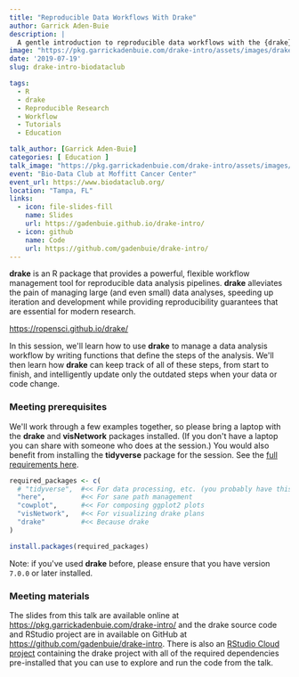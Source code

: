 ```yaml
---
title: "Reproducible Data Workflows With Drake"
author: Garrick Aden-Buie
description: |
  A gentle introduction to reproducible data workflows with the {drake} package.
image: "https://pkg.garrickadenbuie.com/drake-intro/assets/images/drake-intro-cover.jpg"
date: '2019-07-19'
slug: drake-intro-biodataclub

tags:
  - R
  - drake
  - Reproducible Research
  - Workflow
  - Tutorials
  - Education

talk_author: [Garrick Aden-Buie]
categories: [ Education ]
talk_image: "https://pkg.garrickadenbuie.com/drake-intro/assets/images/drake-intro-cover.jpg"
event: "Bio-Data Club at Moffitt Cancer Center"
event_url: https://www.biodataclub.org/
location: "Tampa, FL"
links:
  - icon: file-slides-fill
    name: Slides
    url: https://gadenbuie.github.io/drake-intro/
  - icon: github
    name: Code
    url: https://github.com/gadenbuie/drake-intro/
---
```


**drake** is an R package that provides a powerful, flexible workflow management tool for reproducible data analysis pipelines. **drake** alleviates the pain of managing large (and even small) data analyses, speeding up iteration and development while providing reproducibility guarantees that are essential for modern research.

<https://ropensci.github.io/drake/>

In this session, we'll learn how to use **drake** to manage a data analysis workflow by writing functions that define the steps of the analysis. We'll then learn how **drake** can keep track of all of these steps, from start to finish, and intelligently update only the outdated steps when your data or code change.

### Meeting prerequisites

We'll work through a few examples together, so please bring a laptop with the **drake** and **visNetwork** packages installed.  (If you don't have a laptop you can share with someone who does at the session.) You would also benefit from installing the **tidyverse** package for the session. See the [full requirements here](https://pkg.garrickadenbuie.com/drake-intro/requirements/).

```r
required_packages <- c(
  # "tidyverse",  #<< For data processing, etc. (you probably have this)
  "here",         #<< For sane path management
  "cowplot",      #<< For composing ggplot2 plots
  "visNetwork",   #<< For visualizing drake plans
  "drake"         #<< Because drake
)

install.packages(required_packages)
```

Note: if you've used **drake** before, please ensure that you have version `7.0.0` or later installed.

### Meeting materials

The slides from this talk are available online at <https://pkg.garrickadenbuie.com/drake-intro/> and the drake source code and RStudio project are in available on GitHub at <https://github.com/gadenbuie/drake-intro>. There is also an [RStudio Cloud project](https://rstudio.cloud/project/405721) containing the drake project with all of the required dependencies pre-installed that you can use to explore and run the code from the talk.
